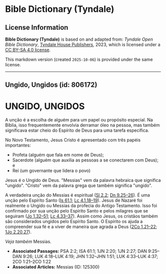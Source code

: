 # Bible Dictionary (Tyndale)

## License Information

**Bible Dictionary (Tyndale)** is based on and adapted from: _Tyndale Open Bible Dictionary_, [Tyndale House Publishers](https://tyndaleopenresources.com/), 2023, which is licensed under a [CC BY-SA 4.0 license](https://creativecommons.org/licenses/by-sa/4.0/legalcode.en).

This markdown version (created `2025-10-06`) is provided under the same license.



--------------------------------

## Ungido, Ungidos (id: 806172)

UNGIDO, UNGIDOS
===============

A unção é a escolha de alguém para um papel ou propósito especial. Na Bíblia, isso frequentemente envolvia derramar óleo na pessoa, mas também significava estar cheio do Espírito de Deus para uma tarefa específica.

No Novo Testamento, Jesus Cristo é apresentado com três papéis importantes:

* Profeta (alguém que fala em nome de Deus);
* Sacerdote (alguém que auxilia as pessoas a se conectarem com Deus); e
* Rei (um governante que lidera o povo)

Jesus é o Ungido de Deus. "Messias" vem da palavra hebraica que significa "ungido". "Cristo" vem da palavra grega que também significa "ungido".

A verdadeira unção do Messias é espiritual ([Sl 2\.2](https://ref.ly/Ps2:2); [Dn 9\.25–26](https://ref.ly/Dan9:25-Dan9:26)). É uma unção pelo Espírito Santo ([Is 61\.1](https://ref.ly/Isa61:1); [Lc 4\.1](https://ref.ly/Luke4:1),[18–19](https://ref.ly/Luke4:18-Luke4:19)). Jesus de Nazaré foi realmente o Ungido ou Messias da profecia do Antigo Testamento. Isso foi confirmado por sua unção pelo Espírito Santo e pelos milagres que se seguiram ([Jo 1\.32–51](https://ref.ly/John1:32-John1:51); [Lc 4\.33–37](https://ref.ly/Luke4:33-Luke4:37)). Assim como Jesus, os cristãos também são considerados ungidos pelo Espírito Santo. O Espírito os ajuda a compreender sua fé e a viver de maneira que agrada a Deus ([2Co 1\.21–22](https://ref.ly/2Cor1:21-2Cor1:22); [1Jo 2\.20,27](https://ref.ly/1John2:20,1John2:27)).

*Veja também* Messias.

* **Associated Passages:** PSA 2:2; ISA 61:1; 1JN 2:20; 1JN 2:27; DAN 9:25–DAN 9:26; LUK 4:18–LUK 4:19; JHN 1:32–JHN 1:51; LUK 4:33–LUK 4:37; 2CO 1:21–2CO 1:22
* **Associated Articles:** Messias (ID: 125300)

